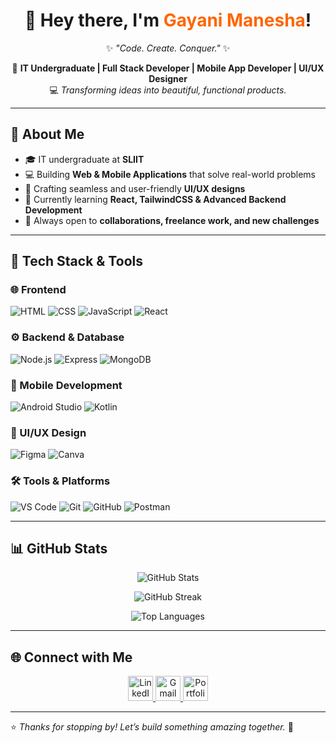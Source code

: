 <h1 align="center">👋 <span style="animation: wave 2s infinite;">Hey there</span>, I'm <span style="color:#ff6600;">Gayani Manesha</span>!</h1>

<p align="center">
✨ <i>"Code. Create. Conquer."</i> ✨
</p>

<p align="center">
🚀 <b>IT Undergraduate | Full Stack Developer | Mobile App Developer | UI/UX Designer</b> <br>
💻 <i>Transforming ideas into beautiful, functional products.</i>
</p>

---

## 🧠 About Me

- 🎓 IT undergraduate at **SLIIT**
- 💻 Building **Web & Mobile Applications** that solve real-world problems
- 🎨 Crafting seamless and user-friendly **UI/UX designs**
- 🌱 Currently learning **React, TailwindCSS & Advanced Backend Development**
- 🤝 Always open to **collaborations, freelance work, and new challenges**

---

## 🚀 Tech Stack & Tools

### 🌐 Frontend
![HTML](https://img.shields.io/badge/HTML-E34F26?style=flat-square&logo=html5&logoColor=white)
![CSS](https://img.shields.io/badge/CSS-1572B6?style=flat-square&logo=css3&logoColor=white)
![JavaScript](https://img.shields.io/badge/JavaScript-F7DF1E?style=flat-square&logo=javascript&logoColor=black)
![React](https://img.shields.io/badge/React-61DAFB?style=flat-square&logo=react&logoColor=black)

### ⚙ Backend & Database
![Node.js](https://img.shields.io/badge/Node.js-339933?style=flat-square&logo=nodedotjs&logoColor=white)
![Express](https://img.shields.io/badge/Express-000000?style=flat-square&logo=express&logoColor=white)
![MongoDB](https://img.shields.io/badge/MongoDB-47A248?style=flat-square&logo=mongodb&logoColor=white)

### 📱 Mobile Development
![Android Studio](https://img.shields.io/badge/Android%20Studio-3DDC84?style=flat-square&logo=androidstudio&logoColor=white)
![Kotlin](https://img.shields.io/badge/Kotlin-7F52FF?style=flat-square&logo=kotlin&logoColor=white)

### 🎨 UI/UX Design
![Figma](https://img.shields.io/badge/Figma-F24E1E?style=flat-square&logo=figma&logoColor=white)
![Canva](https://img.shields.io/badge/Canva-00C4CC?style=flat-square&logo=canva&logoColor=white)

### 🛠 Tools & Platforms
![VS Code](https://img.shields.io/badge/VS%20Code-007ACC?style=flat-square&logo=visualstudiocode&logoColor=white)
![Git](https://img.shields.io/badge/Git-F05032?style=flat-square&logo=git&logoColor=white)
![GitHub](https://img.shields.io/badge/GitHub-181717?style=flat-square&logo=github&logoColor=white)
![Postman](https://img.shields.io/badge/Postman-FF6C37?style=flat-square&logo=postman&logoColor=white)

---

## 📊 GitHub Stats

<p align="center">
  <img src="https://github-readme-stats.vercel.app/api?username=GayaniManesha&show_icons=true&theme=radical&border_radius=10" alt="GitHub Stats" />
</p>

<p align="center">
  <img src="https://streak-stats.demolab.com?user=GayaniManesha&theme=radical&border_radius=10" alt="GitHub Streak" />
</p>

<p align="center">
  <img src="https://github-readme-stats.vercel.app/api/top-langs/?username=GayaniManesha&layout=compact&theme=radical&border_radius=10" alt="Top Languages" />
</p>

---

## 🌐 Connect with Me  

<p align="center">
  <a href="https://www.linkedin.com/in/gayani-jayasundara-4293b9361" target="_blank">
    <img src="https://skillicons.dev/icons?i=linkedin" height="40" alt="LinkedIn"/>
  </a>
  <a href="mailto:gayanimanesha@gmail.com" target="_blank">
    <img src="https://skillicons.dev/icons?i=gmail" height="40" alt="Gmail"/>
  </a>
  <a href="https://lnkd.in/dzVYH2z9" target="_blank">
    <img src="https://skillicons.dev/icons?i=firefox" height="40" alt="Portfolio"/>
  </a>
</p>

---

⭐️ *Thanks for stopping by! Let’s build something amazing together.* 🚀
